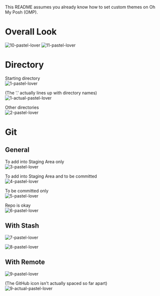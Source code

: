 This README assumes you already know how to set custom themes on Oh My Posh (OMP).

# Overall Look
![10-pastel-lover](https://github.com/Zephkier/oh-my-posh-pastel-lover-theme/assets/147470417/3e911b77-5774-4db1-86ec-c824bc5d5cac)
![11-pastel-lover](https://github.com/Zephkier/oh-my-posh-pastel-lover-theme/assets/147470417/076d2b44-1125-456c-80be-80b497b3d65f)

# Directory
Starting directory<br>
![1-pastel-lover](https://github.com/Zephkier/oh-my-posh-pastel-lover-theme/assets/147470417/6594510a-04b8-4b36-94d4-ddfe18eb8924)

(The '.' actually lines up with directory names)<br>
![1-actual-pastel-lover](https://github.com/Zephkier/oh-my-posh-pastel-lover-theme/assets/147470417/814b4506-af78-4bb9-b5bc-9c2c8ee9d378)

Other directories<br>
![2-pastel-lover](https://github.com/Zephkier/oh-my-posh-pastel-lover-theme/assets/147470417/504a019b-0bc3-471f-8af8-da1f4446219f)

# Git
## General
To add into Staging Area only<br>
![3-pastel-lover](https://github.com/Zephkier/oh-my-posh-pastel-lover-theme/assets/147470417/91a1d6af-15b9-49c2-b7c1-7c05e4247434)

To add into Staging Area and to be committed<br>
![4-pastel-lover](https://github.com/Zephkier/oh-my-posh-pastel-lover-theme/assets/147470417/92e789f0-2a4d-4bcb-85d9-d016cc1d2264)

To be committed only<br>
![5-pastel-lover](https://github.com/Zephkier/oh-my-posh-pastel-lover-theme/assets/147470417/5b157595-7e55-4c4c-89f8-be4b43181340)

Repo is okay<br>
![6-pastel-lover](https://github.com/Zephkier/oh-my-posh-pastel-lover-theme/assets/147470417/b55a0575-868c-4185-b714-66a474289a37)

## With Stash
![7-pastel-lover](https://github.com/Zephkier/oh-my-posh-pastel-lover-theme/assets/147470417/460c4ca1-0d17-44e5-8428-c5ca6a1319ed)

![8-pastel-lover](https://github.com/Zephkier/oh-my-posh-pastel-lover-theme/assets/147470417/0892e654-c333-44da-8f82-56db2f719b3b)

## With Remote
![9-pastel-lover](https://github.com/Zephkier/oh-my-posh-pastel-lover-theme/assets/147470417/a8f92721-11ae-4697-b9d1-529c1bfa1aaa)

(The GitHub icon isn't actually spaced so far apart)<br>
![9-actual-pastel-lover](https://github.com/Zephkier/oh-my-posh-pastel-lover-theme/assets/147470417/9b05a56e-27b4-4462-b4a2-882a7228d26f)
